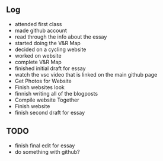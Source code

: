 ## Log

- attended first class
- made github account
- read through the info about the essay
- started doing the V&R Map
- decided on a cycling website
- worked on website
- complete V&R Map
- finished initial draft for essay
- watch the vsc video that is linked on the main github page
- Get Photos for Website 
- Finish websites look
- finnish writing all of the blogposts
- Compile website Together
- Finish website
- finish second draft for essay

## TODO
- finish final edit for essay
- do something with github?
